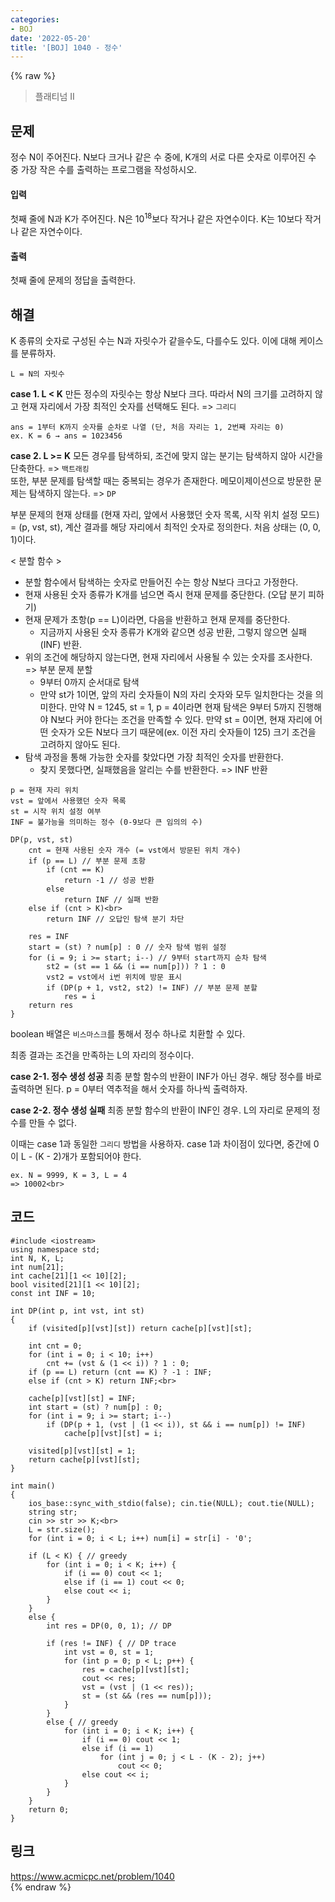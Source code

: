 ```yaml
---
categories:
- BOJ
date: '2022-05-20'
title: '[BOJ] 1040 - 정수'
---
```


{% raw %}
> 플래티넘 II<br>

## 문제
정수 N이 주어진다. N보다 크거나 같은 수 중에, K개의 서로 다른 숫자로 이루어진 수 중 가장 작은 수를 출력하는 프로그램을 작성하시오.

#### 입력
첫째 줄에 N과 K가 주어진다. N은 10<sup>18</sup>보다 작거나 같은 자연수이다. K는 10보다 작거나 같은 자연수이다.

#### 출력
첫째 줄에 문제의 정답을 출력한다.

## 해결
K 종류의 숫자로 구성된 수는 N과 자릿수가 같을수도, 다를수도 있다. 이에 대해 케이스를 분류하자.
```
L = N의 자릿수
```

**case 1. L < K**
만든 정수의 자릿수는 항상 N보다 크다. 따라서 N의 크기를 고려하지 않고 현재 자리에서 가장 최적인 숫자를 선택해도 된다. => `그리디`<br>
```
ans = 1부터 K까지 숫자를 순차로 나열 (단, 처음 자리는 1, 2번째 자리는 0)
ex. K = 6 → ans = 1023456
```

**case 2. L >= K**
모든 경우를 탐색하되, 조건에 맞지 않는 분기는 탐색하지 않아 시간을 단축한다. => `백트래킹`<br>
또한, 부분 문제를 탐색할 때는 중복되는 경우가 존재한다. 메모이제이션으로 방문한 문제는 탐색하지 않는다. => `DP`<br>

부분 문제의 현재 상태를 (현재 자리, 앞에서 사용했던 숫자 목록, 시작 위치 설정 모드) = (p, vst, st), 계산 결과를 해당 자리에서 최적인 숫자로 정의한다. 처음 상태는 (0, 0, 1)이다.

< 분할 함수 >
- 분할 함수에서 탐색하는 숫자로 만들어진 수는 항상 N보다 크다고 가정한다.
- 현재 사용된 숫자 종류가 K개를 넘으면 즉시 현재 문제를 중단한다. (오답 분기 피하기)
- 현재 문제가 초항(p == L)이라면, 다음을 반환하고 현재 문제를 중단한다.
	- 지금까지 사용된 숫자 종류가 K개와 같으면 성공 반환, 그렇지 않으면 실패(INF) 반환.
- 위의 조건에 해당하지 않는다면, 현재 자리에서 사용될 수 있는 숫자를 조사한다. => 부분 문제 분할<br>
	- 9부터 0까지 순서대로 탐색
	- 만약 st가 1이면, 앞의 자리 숫자들이 N의 자리 숫자와 모두 일치한다는 것을 의미한다. 만약 N = 1245, st = 1, p = 4이라면 현재 탐색은 9부터 5까지 진행해야 N보다 커야 한다는 조건을 만족할 수 있다. 만약 st = 0이면, 현재 자리에 어떤 숫자가 오든 N보다 크기 때문에(ex. 이전 자리 숫자들이 125) 크기 조건을 고려하지 않아도 된다.
- 탐색 과정을 통해 가능한 숫자를 찾았다면 가장 최적인 숫자를 반환한다.
	- 찾지 못했다면, 실패했음을 알리는 수를 반환한다. => INF 반환<br>

```
p = 현재 자리 위치
vst = 앞에서 사용했던 숫자 목록
st = 시작 위치 설정 여부
INF = 불가능을 의미하는 정수 (0-9보다 큰 임의의 수)

DP(p, vst, st)
	cnt = 현재 사용된 숫자 개수 (= vst에서 방문된 위치 개수)
	if (p == L) // 부분 문제 초항
		if (cnt == K)
			return -1 // 성공 반환
		else
			return INF // 실패 반환
	else if (cnt > K)<br>
		return INF // 오답인 탐색 분기 차단

	res = INF
	start = (st) ? num[p] : 0 // 숫자 탐색 범위 설정
	for (i = 9; i >= start; i--) // 9부터 start까지 순차 탐색
		st2 = (st == 1 && (i == num[p])) ? 1 : 0
		vst2 = vst에서 i번 위치에 방문 표시
		if (DP(p + 1, vst2, st2) != INF) // 부분 문제 분할
			res = i
	return res
}
```
boolean 배열은 `비스마스크`를 통해서 정수 하나로 치환할 수 있다.

최종 결과는 조건을 만족하는 L의 자리의 정수이다.

**case 2-1. 정수 생성 성공**
최종 분할 함수의 반환이 INF가 아닌 경우. 해당 정수를 바로 출력하면 된다. p = 0부터 역추적을 해서 숫자를 하나씩 출력하자.

**case 2-2. 정수 생성 실패**
최종 분할 함수의 반환이 INF인 경우. L의 자리로 문제의 정수를 만들 수 없다.

이때는 case 1과 동일한 `그리디` 방법을 사용하자. case 1과 차이점이 있다면, 중간에 0이 L - (K - 2)개가 포함되어야 한다.

```
ex. N = 9999, K = 3, L = 4
=> 10002<br>
```

## 코드
```
#include <iostream>
using namespace std;
int N, K, L;
int num[21];
int cache[21][1 << 10][2];
bool visited[21][1 << 10][2];
const int INF = 10;

int DP(int p, int vst, int st)
{
	if (visited[p][vst][st]) return cache[p][vst][st];

	int cnt = 0;
	for (int i = 0; i < 10; i++)
		cnt += (vst & (1 << i)) ? 1 : 0;
	if (p == L)	return (cnt == K) ? -1 : INF;
	else if (cnt > K) return INF;<br>

	cache[p][vst][st] = INF;
	int start = (st) ? num[p] : 0;
	for (int i = 9; i >= start; i--)
		if (DP(p + 1, (vst | (1 << i)), st && i == num[p]) != INF)
			cache[p][vst][st] = i;

	visited[p][vst][st] = 1;
	return cache[p][vst][st];
}

int main()
{
	ios_base::sync_with_stdio(false); cin.tie(NULL); cout.tie(NULL);
	string str;
	cin >> str >> K;<br>
	L = str.size();
	for (int i = 0; i < L; i++) num[i] = str[i] - '0';

	if (L < K) { // greedy
		for (int i = 0; i < K; i++) {
			if (i == 0) cout << 1;
			else if (i == 1) cout << 0;
			else cout << i;
		}
	}
	else {
		int res = DP(0, 0, 1); // DP

		if (res != INF) { // DP trace
			int vst = 0, st = 1;
			for (int p = 0; p < L; p++) {
				res = cache[p][vst][st];
				cout << res;
				vst = (vst | (1 << res));
				st = (st && (res == num[p]));
			}
		}
		else { // greedy
			for (int i = 0; i < K; i++) {
				if (i == 0) cout << 1;
				else if (i == 1)
					for (int j = 0; j < L - (K - 2); j++)
						cout << 0;
				else cout << i;
			}
		}
	}
	return 0;
}
```

## 링크
https://www.acmicpc.net/problem/1040<br>
{% endraw %}